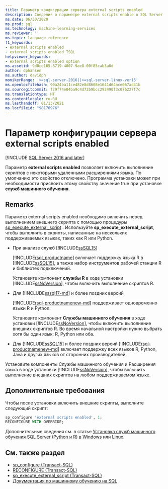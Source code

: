 ```yaml
---
title: Параметр конфигурации сервера external scripts enabled
description: Сведения о параметре external scripts enable в SQL Server. После его включения вы сможете выполнять внешние скрипты на поддерживаемых языках, таких как R или Python.
ms.date: 06/30/2020
ms.prod: sql
ms.technology: machine-learning-services
ms.reviewer: ''
ms.topic: language-reference
f1_keywords:
- external scripts enabled
- external_scripts_enabled_TSQL
helpviewer_keywords:
- external scripts enabled option
ms.assetid: 9d0ce165-8719-4007-9ae8-00f85cab3a0d
author: dphansen
ms.author: davidph
monikerRange: '>=sql-server-2016||>=sql-server-linux-ver15'
ms.openlocfilehash: 90a24ba11ce482e8d8608e1641d64ace067ad41b
ms.sourcegitcommit: f29f74e04ba9c4d72b9bcc292490f3c076227f7c
ms.translationtype: HT
ms.contentlocale: ru-RU
ms.lasthandoff: 01/13/2021
ms.locfileid: "98170976"
---
```

# <a name="external-scripts-enabled-server-configuration-option"></a>Параметр конфигурации сервера external scripts enabled
[!INCLUDE [SQL Server 2016 and later](../../includes/applies-to-version/sqlserver2016.md)]

Параметр **external scripts enabled** позволяет включить выполнение скриптов с некоторыми удаленными расширениями языка. По умолчанию это свойство отключено. Программа установки может при необходимости присвоить этому свойству значение true при установке **служб машинного обучения**.

## <a name="remarks"></a>Remarks

Параметр external scripts enabled необходимо включить перед выполнением внешнего скрипта с помощью процедуры [sp_execute_external_script](../../relational-databases/system-stored-procedures/sp-execute-external-script-transact-sql.md) . Используйте **sp_execute_external_script**, чтобы выполнять в скрипты, написанные на нескольких поддерживаемых языках, таких как R или Python. 

+ При анализе служб [!INCLUDE[ssSQL15](../../includes/sssql16-md.md)]

    [!INCLUDE[rsql_productname](../../includes/rsql-productname-md.md)] включает поддержку языка R в [!INCLUDE[ssSQL15](../../includes/sssql16-md.md)], а также набор инструментов рабочей станции R и библиотек подключений.

    Установите компонент **службы R** в ходе установки [!INCLUDE[ssNoVersion](../../includes/ssnoversion-md.md)], чтобы включить выполнение скриптов R.

+ Для [!INCLUDE[sssql17-md](../../includes/sssql17-md.md)] и более поздних версий

    [!INCLUDE[rsql-productnamenew-md](../../includes/rsql-productnamenew-md.md)] поддерживает одновременно языки R и Python.

    Установите компонент **Службы машинного обучения** в ходе установки [!INCLUDE[ssNoVersion](../../includes/ssnoversion-md.md)], чтобы включить выполнение внешних скриптов R. Во время начальной настройки нужно выбрать хотя бы один язык: R, Python или оба.
    
+ Для [!INCLUDE[ssSQL15](../../includes/sssqlv15-md.md)] и более поздних версий [!INCLUDE[rsql-productnamenew-md](../../includes/rsql-productnamenew-md.md)] включает поддержку всех языков R, Python, Java и других языков от сторонних производителей.

Установите компоненты Службы машинного обучения и Расширения языка в ходе установки [!INCLUDE[ssNoVersion](../../includes/ssnoversion-md.md)], чтобы включить выполнение внешних скриптов на любом поддерживаемом языке.

## <a name="additional-requirements"></a>Дополнительные требования

Чтобы после установки включить внешние скрипты, выполните следующий скрипт:

```sql
sp_configure 'external scripts enabled', 1;
RECONFIGURE WITH OVERRIDE;  
```

Дополнительные сведения см. в статье [Установка служб машинного обучения SQL Server (Python и R) в Windows](../../machine-learning/install/sql-machine-learning-services-windows-install.md) или [Linux](../../linux/sql-server-linux-setup-machine-learning-docker.md?toc=/sql/machine-learning/toc.json).

## <a name="see-also"></a>См. также раздел

+ [sp_configure (Transact-SQL)](../../relational-databases/system-stored-procedures/sp-configure-transact-sql.md)
+ [RECONFIGURE (Transact-SQL)](../../t-sql/language-elements/reconfigure-transact-sql.md)
+ [sp_execute_external_script (Transact-SQL)](../../relational-databases/system-stored-procedures/sp-execute-external-script-transact-sql.md)
+ [Документация по машинному обучению на SQL](../../machine-learning/index.yml)
